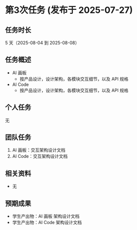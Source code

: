 # 第3次任务 (发布于 2025-07-27)

## 任务时长

5 天（2025-08-04 到 2025-08-08）

## 任务概述

- AI 画板
  - 按产品设计，设计架构，各模块交互细节，以及 API 规格
- AI Code
  - 按产品设计，设计架构，各模块交互细节，以及 API 规格

## 个人任务

无

## 团队任务

1. AI 画板：交互架构设计文档
2. AI Code：交互架构设计文档

## 相关资料

- 无

## 预期成果

- 学生产出物：AI 画板 架构设计文档
- 学生产出物：AI Code 架构设计文档
